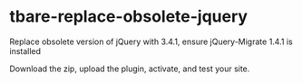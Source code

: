 # tbare-replace-obsolete-jquery
Replace obsolete version of jQuery with 3.4.1, ensure jQuery-Migrate 1.4.1 is installed

Download the zip, upload the plugin, activate, and test your site.
